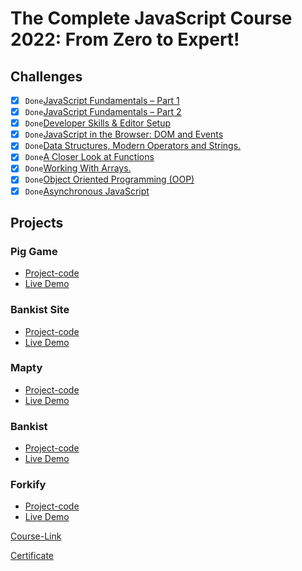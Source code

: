 # The Complete JavaScript Course 2022: From Zero to Expert!

## Challenges

- [x] ` Done `[JavaScript Fundamentals – Part 1 ](./Challenges/JavaScript%20Fundamentals%20%E2%80%93%20Part%201/)
- [x] ` Done `[JavaScript Fundamentals – Part 2](./Challenges/JavaScript%20Fundamentals%20%E2%80%93%20Part%202/)
- [x] ` Done `[Developer Skills & Editor Setup ](./Challenges/Developer%20Skills%20%26%20Editor%20Setup/)
- [x] ` Done `[JavaScript in the Browser: DOM and Events](./Challenges/JavaScript%20in%20the%20Browser%20DOM%20and%20Events/)
- [x] ` Done `[Data Structures, Modern Operators and Strings.](./Challenges/Data%20Structures%2C%20Modern%20Operators%20and%20Strings/)
- [x] ` Done `[A Closer Look at Functions](./Challenges/A%20Closer%20Look%20at%20Functions/)
- [x] ` Done `[Working With Arrays.](./Challenges/Working%20With%20Arrays/)
- [x] ` Done `[Object Oriented Programming (OOP)](<./Challenges/Object%20Oriented%20Programming%20(OOP)/>)
- [x] ` Done `[Asynchronous JavaScript](./Challenges/Asynchronous%20JavaScript/)

## Projects

### Pig Game

- [Project-code](https://github.com/HossamGamalElhelw/Pig-Game)
- [Live Demo](https://hossamgamalelhelw.github.io/Pig-Game/)

### Bankist Site

- [Project-code](https://github.com/HossamGamalElhelw/Advanced-DOM-Bankist)
- [Live Demo](https://hossamgamalelhelw.github.io/Advanced-DOM-Bankist/)

### Mapty

- [Project-code](https://github.com/HossamGamalElhelw/Mapty)
- [Live Demo](https://hossamgamalelhelw.github.io/Mapty/)

### Bankist

- [Project-code](./Projects/Bankist)
- [Live Demo]()

### Forkify

- [Project-code](./Projects/Forkify)
- [Live Demo]()


[Course-Link](https://www.udemy.com/share/101WeY3@xmnsb59iTNrN6TaIIDEDa1Q0Vg8Hb0E0ZtwumqXSbLoxRr_RBMQMvd49sEiTKVcl1w==/)<br>

[Certificate](https://www.udemy.com/certificate/UC-9746ed05-e904-4b80-9be1-59ee944c4aa7)
